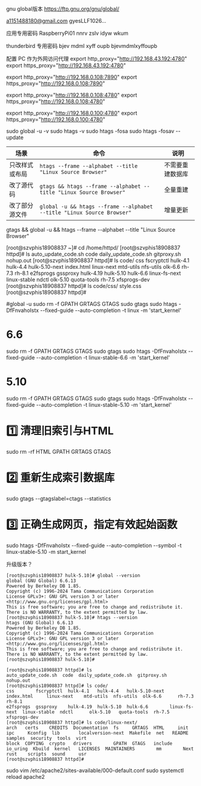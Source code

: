 gnu global版本
https://ftp.gnu.org/gnu/global/


a1151488180@gmail.com
gyesLLF1026...

应用专用密码
RaspberryPi01
nnrv zslv idyw wkum

thunderbird 专用密码
bjev mdml xyff oupb
bjevmdmlxyffoupb

配置 PC 作为外网访问代理
export http_proxy="http://192.168.43.192:4780"
export https_proxy="http://192.168.43.192:4780"

export http_proxy="http://192.168.0.108:7890"
export https_proxy="http://192.168.0.108:7890"

export http_proxy="http://192.168.0.108:4780"
export https_proxy="http://192.168.0.108:4780"

export http_proxy="http://192.168.0.100:4780"
export https_proxy="http://192.168.0.100:4780"

sudo global -u -v
sudo htags -v
sudo htags -fosa
sudo htags -fosav --update


| 场景      | 命令                                                                     | 说明       |
| ------- | ---------------------------------------------------------------------- | -------- |
| 只改样式或布局 | `htags --frame --alphabet --title "Linux Source Browser"`              | 不需要重建数据库 |
| 改了源代码   | `gtags && htags --frame --alphabet --title "Linux Source Browser"`     | 全量重建     |
| 改了部分源文件 | `global -u && htags --frame --alphabet --title "Linux Source Browser"` | 增量更新     |

gtags && global -u && htags --frame --alphabet --title "Linux Source Browser"

[root@szvphis18908837 ~]# cd /home/httpd/
[root@szvphis18908837 httpd]# ls
auto_update_code.sh  code  daily_update_code.sh  gitproxy.sh  nohup.out
[root@szvphis18908837 httpd]# ls code/
css        fscryptctl  hulk-4.1   hulk-4.4   hulk-5.10-next  index.html     linux-next    mtd-utils  nfs-utils  olk-6.6      rh-7.3  rh-8.1
e2fsprogs  gssproxy    hulk-4.19  hulk-5.10  hulk-6.6        linux-fs-next  linux-stable  ndctl      olk-5.10   quota-tools  rh-7.5  xfsprogs-dev
[root@szvphis18908837 httpd]# ls code/css/
style.css
[root@szvphis18908837 httpd]#

#global -u
sudo rm -f GPATH GRTAGS GTAGS
sudo gtags
sudo htags -DfFnvahoIstx --fixed-guide --auto-completion -t linux -m 'start_kernel'

# 6.6
sudo rm -f GPATH GRTAGS GTAGS
sudo gtags
sudo htags -DfFnvahoIstx --fixed-guide --auto-completion -t linux-stable-6.6 -m 'start_kernel'

# 5.10
sudo rm -f GPATH GRTAGS GTAGS
sudo gtags
sudo htags -DfFnvahoIstx --fixed-guide --auto-completion -t linux-stable-5.10 -m 'start_kernel'


# 1️⃣ 清理旧索引与HTML
sudo rm -rf HTML GPATH GRTAGS GTAGS

# 2️⃣ 重新生成索引数据库
sudo gtags --gtagslabel=ctags --statistics

# 3️⃣ 正确生成网页，指定有效起始函数
sudo htags -DfFnvahoIstx --fixed-guide --auto-completion --symbol -t linux-stable-5.10 -m start_kernel


升级版本？
```
[root@szvphis18908837 hulk-5.10]# global --version
global (GNU Global) 6.6.13
Powered by Berkeley DB 1.85.
Copyright (c) 1996-2024 Tama Communications Corporation
License GPLv3+: GNU GPL version 3 or later <http://www.gnu.org/licenses/gpl.html>
This is free software; you are free to change and redistribute it.
There is NO WARRANTY, to the extent permitted by law.
[root@szvphis18908837 hulk-5.10]# htags --version
htags (GNU Global) 6.6.13
Powered by Berkeley DB 1.85.
Copyright (c) 1996-2024 Tama Communications Corporation
License GPLv3+: GNU GPL version 3 or later <http://www.gnu.org/licenses/gpl.html>
This is free software; you are free to change and redistribute it.
There is NO WARRANTY, to the extent permitted by law.
[root@szvphis18908837 hulk-5.10]#

[root@szvphis18908837 httpd]# ls
auto_update_code.sh  code  daily_update_code.sh  gitproxy.sh  nohup.out
[root@szvphis18908837 httpd]# ls code/
css        fscryptctl  hulk-4.1   hulk-4.4   hulk-5.10-next  index.html     linux-next    mtd-utils  nfs-utils  olk-6.6      rh-7.3  rh-8.1
e2fsprogs  gssproxy    hulk-4.19  hulk-5.10  hulk-6.6        linux-fs-next  linux-stable  ndctl      olk-5.10   quota-tools  rh-7.5  xfsprogs-dev
[root@szvphis18908837 httpd]# ls code/linux-next/
arch   certs    CREDITS  Documentation  fs     GRTAGS  HTML     init      ipc     Kconfig  lib       localversion-next  Makefile  net   README  samples  security  tools  virt
block  COPYING  crypto   drivers        GPATH  GTAGS   include  io_uring  Kbuild  kernel   LICENSES  MAINTAINERS        mm        Next  rust    scripts  sound     usr
[root@szvphis18908837 httpd]#

```


sudo vim /etc/apache2/sites-available/000-default.conf
sudo systemctl reload apache2
